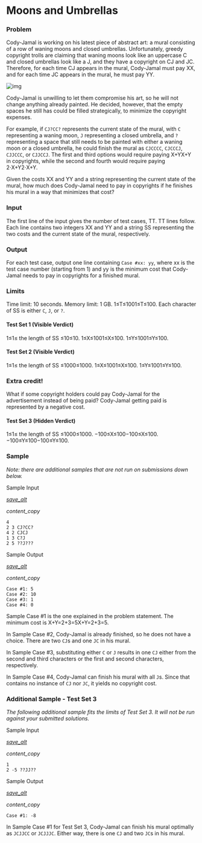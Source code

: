 # Moons and Umbrellas

### Problem

Cody-Jamal is working on his latest piece of abstract art: a mural consisting of a row of waning moons and closed umbrellas. Unfortunately, greedy copyright trolls are claiming that waning moons look like an uppercase C and closed umbrellas look like a J, and they have a copyright on CJ and JC. Therefore, for each time CJ appears in the mural, Cody-Jamal must pay XX, and for each time JC appears in the mural, he must pay YY.

![img](https://codejam.googleapis.com/dashboard/get_file/AQj_6U2owO5JXHIGuA09leq_iuziif8xf8j8AWhNKwWXPxK_KhJTriQ5hvecBNuT2vgvaARVhhe_GSKL/moons_and_umbrellas.png)

Cody-Jamal is unwilling to let them compromise his art, so he will not change anything already painted. He decided, however, that the empty spaces he still has could be filled strategically, to minimize the copyright expenses.

For example, if `CJ?CC?` represents the current state of the mural, with `C` representing a waning moon, `J` representing a closed umbrella, and `?` representing a space that still needs to be painted with either a waning moon or a closed umbrella, he could finish the mural as `CJCCCC`, `CJCCCJ`, `CJJCCC`, or `CJJCCJ`. The first and third options would require paying X+YX+Y in copyrights, while the second and fourth would require paying 2⋅X+Y2⋅X+Y.

Given the costs XX and YY and a string representing the current state of the mural, how much does Cody-Jamal need to pay in copyrights if he finishes his mural in a way that minimizes that cost?

### Input

The first line of the input gives the number of test cases, TT. TT lines follow. Each line contains two integers XX and YY and a string SS representing the two costs and the current state of the mural, respectively.

### Output

For each test case, output one line containing `Case #xx: yy`, where xx is the test case number (starting from 1) and yy is the minimum cost that Cody-Jamal needs to pay in copyrights for a finished mural.

### Limits

Time limit: 10 seconds.
Memory limit: 1 GB.
1≤T≤1001≤T≤100.
Each character of SS is either `C`, `J`, or `?`.

#### Test Set 1 (Visible Verdict)

1≤1≤ the length of SS ≤10≤10.
1≤X≤1001≤X≤100.
1≤Y≤1001≤Y≤100.

#### Test Set 2 (Visible Verdict)

1≤1≤ the length of SS ≤1000≤1000.
1≤X≤1001≤X≤100.
1≤Y≤1001≤Y≤100.

### Extra credit!

What if some copyright holders could pay Cody-Jamal for the advertisement instead of being paid? Cody-Jamal getting paid is represented by a negative cost.

#### Test Set 3 (Hidden Verdict)

1≤1≤ the length of SS ≤1000≤1000.
−100≤X≤100−100≤X≤100.
−100≤Y≤100−100≤Y≤100.

### Sample

*Note: there are additional samples that are not run on submissions down below.*

Sample Input

[*save_alt*](https://codejam.googleapis.com/dashboard/get_file/AQj_6U3PbqYbwiFNAMPP1wOKIuVr4GSkRpG7b59EQpIC8rj-17A-ZkbjiEJqgR20vWN5WZowHUAPq_pX72W9kPRHZAlfCOxx5UQCXNY/moons_and_umbrellas_sample_ts1_input.txt)

*content_copy*

```
4
2 3 CJ?CC?
4 2 CJCJ
1 3 C?J
2 5 ??J???
```

Sample Output

[*save_alt*](https://codejam.googleapis.com/dashboard/get_file/AQj_6U1k5_OqINNLFuZMrt76Oi8knF7URX8514Q-WQZTuXFlCy1-T1uVMgWPobtZZJ9YCSHjUMzoB5JteJfOfK6TpAXUwa2kltliq8nh/moons_and_umbrellas_sample_ts1_output.txt)

*content_copy*

```
Case #1: 5
Case #2: 10
Case #3: 1
Case #4: 0
```

Sample Case #1 is the one explained in the problem statement. The minimum cost is X+Y=2+3=5X+Y=2+3=5.

In Sample Case #2, Cody-Jamal is already finished, so he does not have a choice. There are two `CJ`s and one `JC` in his mural.

In Sample Case #3, substituting either `C` or `J` results in one `CJ` either from the second and third characters or the first and second characters, respectively.

In Sample Case #4, Cody-Jamal can finish his mural with all `J`s. Since that contains no instance of `CJ` nor `JC`, it yields no copyright cost.



### Additional Sample - Test Set 3

*The following additional sample fits the limits of Test Set 3. It will not be run against your submitted solutions.*

Sample Input

[*save_alt*](https://codejam.googleapis.com/dashboard/get_file/AQj_6U0fN8NwfZCfTN3nzuY7sz9tUCB4m-NRsfPren63yE43F8qFy8Y9Anj7yizyj0qHpwpYBFTfuCTatf8ED70YpnRQD8JLUrkIfLw/moons_and_umbrellas_sample_ts3_input.txt)

*content_copy*

```
1
2 -5 ??JJ??
```

Sample Output

[*save_alt*](https://codejam.googleapis.com/dashboard/get_file/AQj_6U3979liOnrmKa974i9YtBmknZQOG6-54NWMY1DPjKSK3khkIEOr7EpUoJIB1lGzwEIp7SPAdDIpGcg1z6Lf3Y_LZwqJiGrhfpFx/moons_and_umbrellas_sample_ts3_output.txt)

*content_copy*

```
Case #1: -8
```

In Sample Case #1 for Test Set 3, Cody-Jamal can finish his mural optimally as `JCJJCC` or `JCJJJC`. Either way, there is one `CJ` and two `JC`s in his mural.